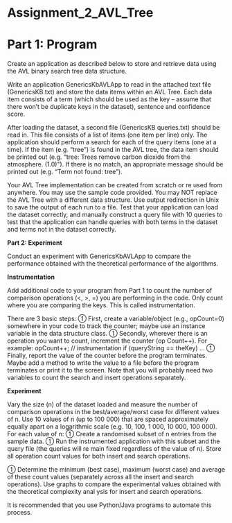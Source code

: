 # Assignment_2_AVL_Tree
# Part 1: Program


Create an application as described below to store and retrieve data using the AVL binary search
tree data structure.

Write an application GenericsKbAVLApp to read in the attached text file (GenericsKB.txt)
and store the data items within an AVL Tree. Each data item consists of a term (which should
be used as the key – assume that there won’t be duplicate keys in the dataset), sentence and
confidence score.

After loading the dataset, a second file (GenericsKB queries.txt) should be read in. This file
consists of a list of items (one item per line) only. The application should perform a search for
each of the query items (one at a time). If the item (e.g. “tree”) is found in the AVL tree, the data
item should be printed out (e.g. “tree: Trees remove carbon dioxide from the atmosphere.
(1.0)"). If there is no match, an appropriate message should be printed out (e.g. “Term not
found: tree”).

Your AVL Tree implementation can be created from scratch or re used from anywhere. You
may use the sample code provided. You may NOT replace the AVL Tree with a different data
structure. Use output redirection in Unix to save the output of each run to a file.
Test that your application can load the dataset correctly, and manually construct a query file
with 10 queries to test that the application can handle queries with both terms in the dataset and
terms not in the dataset correctly.


**Part 2: Experiment**

Conduct an experiment with GenericsKbAVLApp to compare the performance obtained with
the theoretical performance of the algorithms.

**Instrumentation**

Add additional code to your program from Part 1 to count the number of comparison operations
(<, >, =) you are performing in the code. Only count where you are comparing the keys. This is
called instrumentation.

There are 3 basic steps:
 First, create a variable/object (e.g., opCount=0) somewhere in your code to track the
counter; maybe use an instance variable in the data structure class.
 Secondly, wherever there is an operation you want to count, increment the counter (op 
Count++). For example:
opCount++; // instrumentation
if (queryString == theKey)
...
 Finally, report the value of the counter before the program terminates. Maybe add a
method to write the value to a file before the program terminates or print it to the screen.
Note that you will probably need two variables to count the search and insert operations
separately.

**Experiment**

Vary the size (n) of the dataset loaded and measure the number of comparison operations in
the best/average/worst case for different values of n. Use 10 values of n (up to 100 000) that
are spaced approximately equally apart on a logarithmic scale (e.g. 10, 100, 1 000, 10 000, 100
000). 
For each value of n:
 Create a randomised subset of n entries from the sample data.
 Run the instrumented application with this subset and the query file (the queries will re 
main fixed regardless of the value of n). Store all operation count values for both insert
and search operations.

 Determine the minimum (best case), maximum (worst case) and average of these count
values (separately across all the insert and search operations).
Use graphs to compare the experimental values obtained with the theoretical complexity anal 
ysis for insert and search operations.

It is recommended that you use Python/Java programs to automate this process.
